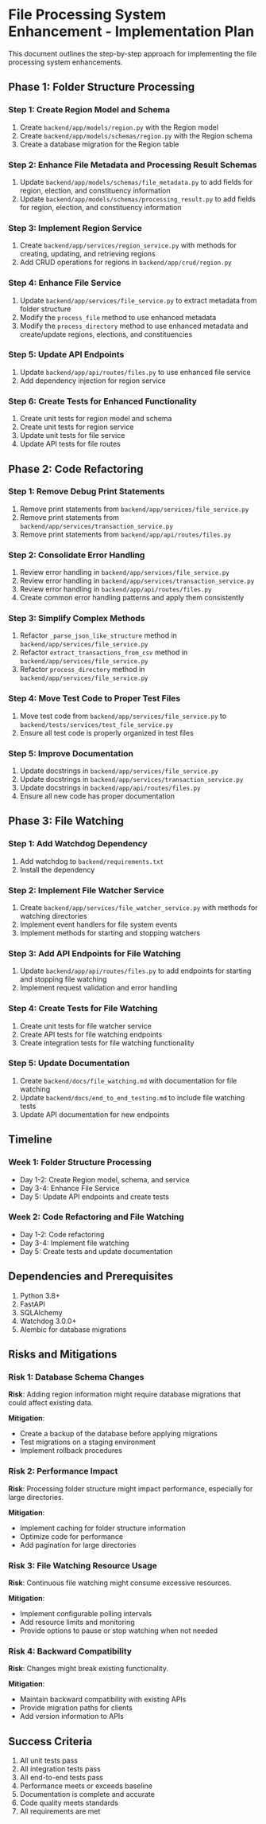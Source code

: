 # File Processing System Enhancement - Implementation Plan

This document outlines the step-by-step approach for implementing the file processing system enhancements.

## Phase 1: Folder Structure Processing

### Step 1: Create Region Model and Schema

1. Create `backend/app/models/region.py` with the Region model
2. Create `backend/app/models/schemas/region.py` with the Region schema
3. Create a database migration for the Region table

### Step 2: Enhance File Metadata and Processing Result Schemas

1. Update `backend/app/models/schemas/file_metadata.py` to add fields for region, election, and constituency information
2. Update `backend/app/models/schemas/processing_result.py` to add fields for region, election, and constituency information

### Step 3: Implement Region Service

1. Create `backend/app/services/region_service.py` with methods for creating, updating, and retrieving regions
2. Add CRUD operations for regions in `backend/app/crud/region.py`

### Step 4: Enhance File Service

1. Update `backend/app/services/file_service.py` to extract metadata from folder structure
2. Modify the `process_file` method to use enhanced metadata
3. Modify the `process_directory` method to use enhanced metadata and create/update regions, elections, and constituencies

### Step 5: Update API Endpoints

1. Update `backend/app/api/routes/files.py` to use enhanced file service
2. Add dependency injection for region service

### Step 6: Create Tests for Enhanced Functionality

1. Create unit tests for region model and schema
2. Create unit tests for region service
3. Update unit tests for file service
4. Update API tests for file routes

## Phase 2: Code Refactoring

### Step 1: Remove Debug Print Statements

1. Remove print statements from `backend/app/services/file_service.py`
2. Remove print statements from `backend/app/services/transaction_service.py`
3. Remove print statements from `backend/app/api/routes/files.py`

### Step 2: Consolidate Error Handling

1. Review error handling in `backend/app/services/file_service.py`
2. Review error handling in `backend/app/services/transaction_service.py`
3. Review error handling in `backend/app/api/routes/files.py`
4. Create common error handling patterns and apply them consistently

### Step 3: Simplify Complex Methods

1. Refactor `_parse_json_like_structure` method in `backend/app/services/file_service.py`
2. Refactor `extract_transactions_from_csv` method in `backend/app/services/file_service.py`
3. Refactor `process_directory` method in `backend/app/services/file_service.py`

### Step 4: Move Test Code to Proper Test Files

1. Move test code from `backend/app/services/file_service.py` to `backend/tests/services/test_file_service.py`
2. Ensure all test code is properly organized in test files

### Step 5: Improve Documentation

1. Update docstrings in `backend/app/services/file_service.py`
2. Update docstrings in `backend/app/services/transaction_service.py`
3. Update docstrings in `backend/app/api/routes/files.py`
4. Ensure all new code has proper documentation

## Phase 3: File Watching

### Step 1: Add Watchdog Dependency

1. Add watchdog to `backend/requirements.txt`
2. Install the dependency

### Step 2: Implement File Watcher Service

1. Create `backend/app/services/file_watcher_service.py` with methods for watching directories
2. Implement event handlers for file system events
3. Implement methods for starting and stopping watchers

### Step 3: Add API Endpoints for File Watching

1. Update `backend/app/api/routes/files.py` to add endpoints for starting and stopping file watching
2. Implement request validation and error handling

### Step 4: Create Tests for File Watching

1. Create unit tests for file watcher service
2. Create API tests for file watching endpoints
3. Create integration tests for file watching functionality

### Step 5: Update Documentation

1. Create `backend/docs/file_watching.md` with documentation for file watching
2. Update `backend/docs/end_to_end_testing.md` to include file watching tests
3. Update API documentation for new endpoints

## Timeline

### Week 1: Folder Structure Processing

- Day 1-2: Create Region model, schema, and service
- Day 3-4: Enhance File Service
- Day 5: Update API endpoints and create tests

### Week 2: Code Refactoring and File Watching

- Day 1-2: Code refactoring
- Day 3-4: Implement file watching
- Day 5: Create tests and update documentation

## Dependencies and Prerequisites

1. Python 3.8+
2. FastAPI
3. SQLAlchemy
4. Watchdog 3.0.0+
5. Alembic for database migrations

## Risks and Mitigations

### Risk 1: Database Schema Changes

**Risk**: Adding region information might require database migrations that could affect existing data.

**Mitigation**: 
- Create a backup of the database before applying migrations
- Test migrations on a staging environment
- Implement rollback procedures

### Risk 2: Performance Impact

**Risk**: Processing folder structure might impact performance, especially for large directories.

**Mitigation**:
- Implement caching for folder structure information
- Optimize code for performance
- Add pagination for large directories

### Risk 3: File Watching Resource Usage

**Risk**: Continuous file watching might consume excessive resources.

**Mitigation**:
- Implement configurable polling intervals
- Add resource limits and monitoring
- Provide options to pause or stop watching when not needed

### Risk 4: Backward Compatibility

**Risk**: Changes might break existing functionality.

**Mitigation**:
- Maintain backward compatibility with existing APIs
- Provide migration paths for clients
- Add version information to APIs

## Success Criteria

1. All unit tests pass
2. All integration tests pass
3. All end-to-end tests pass
4. Performance meets or exceeds baseline
5. Documentation is complete and accurate
6. Code quality meets standards
7. All requirements are met